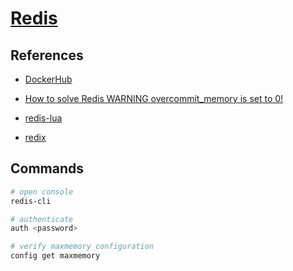 # [Redis](https://redis.io/)

## References

-   [DockerHub](https://hub.docker.com/_/redis)
-   [How to solve Redis WARNING overcommit_memory is set to 0!](https://devcoops.com/redis-warning-overcommit-memory-set-0/)

-   [redis-lua](https://github.com/nrk/redis-lua)
-   [redix](https://github.com/whatyouhide/redix)

## Commands

```bash
# open console
redis-cli

# authenticate
auth <password>

# verify maxmemory configuration
config get maxmemory
```
